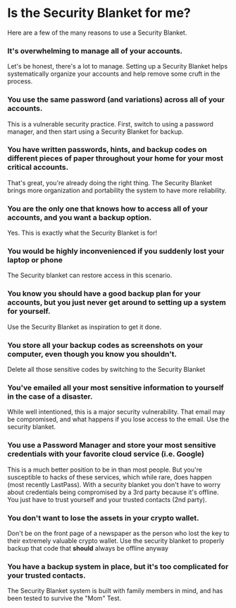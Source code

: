 # Is the Security Blanket for me?
Here are a few of the many reasons to use a Security Blanket.

### It's overwhelming to manage all of your accounts.
Let's be honest, there's a lot to manage. Setting up a Security Blanket helps systematically organize your accounts and help remove some cruft in the process.

### You use the same password (and variations) across all of your accounts.
This is a vulnerable security practice. First, switch to using a password manager, and then start using a Security Blanket for backup. 

### You have written passwords, hints, and backup codes on different pieces of paper throughout your home for your most critical accounts.
That's great, you're already doing the right thing. The Security Blanket brings more organization and portability the system to have more reliability.

### You are the only one that knows how to access all of your accounts, and you want a backup option.
Yes. This is exactly what the Security Blanket is for!

### You would be highly inconvenienced if you suddenly lost your laptop or phone
The Security blanket can restore access in this scenario.

### You know you should have a good backup plan for your accounts, but you just never get around to setting up a system for yourself.
Use the Security Blanket as inspiration to get it done.

### You store all your backup codes as screenshots on your computer, even though you know you shouldn't. 
Delete all those sensitive codes by switching to the Security Blanket

### You've emailed all your most sensitive information to yourself in the case of a disaster.
While well intentioned, this is a major security vulnerability. That email may be compromised, and what happens if you lose access to the email. Use the security blanket.

### You use a Password Manager and store your most sensitive credentials with your favorite cloud service (i.e. Google)
This is a much better position to be in than most people. But you're susceptible to hacks of these services, which while rare, does happen (most recently LastPass). With a security blanket you don't have to worry about credentials being compromised by a 3rd party because it's offline. You just have to trust yourself and your trusted contacts (2nd party).

### You don't want to lose the assets in your crypto wallet.
Don't be on the front page of a newspaper as the person who lost the key to their extremely valuable crypto wallet. Use the security blanket to properly backup that code that **should** always be offline anyway

### You have a backup system in place, but it's too complicated for your trusted contacts.
The Security Blanket system is built with family members in mind, and has been tested to survive the "Mom" Test.
